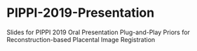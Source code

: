 # PIPPI-2019-Presentation
Slides for PIPPI 2019 Oral Presentation Plug-and-Play Priors for Reconstruction-based Placental Image Registration

